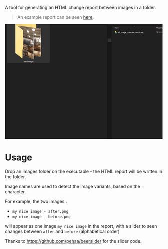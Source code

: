 A tool for generating an HTML change report between images in a folder.

> An example report can be seen [here](https://nllsoft.com/tools/nll_image_compare_report/example_report/).

![Usage illustration](doc/usage-illustration.gif)

# Usage

Drop an images folder on the executable - the HTML report will be written in the folder.

Image names are used to detect the image variants, based on the `-` character.

For example, the two images :

* `my nice image - after.png`
* `my nice image - before.png`

will appear as one image `my nice image` in the report, with a slider to seen changes between `after` and `before` (alphabetical order)

Thanks to https://github.com/pehaa/beerslider for the slider code.